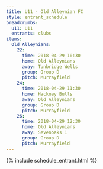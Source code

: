 ```yaml
---
title: U11 - Old Alleynian FC
style: entrant_schedule
breadcrumbs:
  u11: U11
  entrants: clubs
items:
  Old Alleynians:
    22:
      time: 2018-04-29 10:30
      home: Old Alleynians
      away: Tunbridge Wells
      group: Group D
      pitch: Murrayfield
    24:
      time: 2018-04-29 11:30
      home: Hackney Bulls
      away: Old Alleynians
      group: Group D
      pitch: Murrayfield
    26:
      time: 2018-04-29 12:30
      home: Old Alleynians
      away: Sevenoaks 1
      group: Group D
      pitch: Murrayfield
---
```


{% include schedule_entrant.html %}
